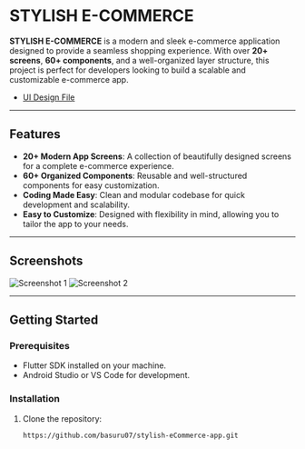 # STYLISH E-COMMERCE

**STYLISH E-COMMERCE** is a modern and sleek e-commerce application designed to provide a seamless shopping experience. With over **20+ screens**, **60+ components**, and a well-organized layer structure, this project is perfect for developers looking to build a scalable and customizable e-commerce app.

- [UI Design File](https://www.figma.com/design/1aWnXPBGp0Hc6kfxqD8NnT/eCommerce-App-UI-Kit---Case-Study-Ecommerce-Mobile-App-UI-kit-(Community)?node-id=1-16990&p=f&t=1J3JVSdOyco5axHe-0)

---

## Features

- **20+ Modern App Screens**: A collection of beautifully designed screens for a complete e-commerce experience.
- **60+ Organized Components**: Reusable and well-structured components for easy customization.
- **Coding Made Easy**: Clean and modular codebase for quick development and scalability.
- **Easy to Customize**: Designed with flexibility in mind, allowing you to tailor the app to your needs.

---

## Screenshots

<!-- Add screenshots of your app here -->
![Screenshot 1](screenshots/screen1.png)
![Screenshot 2](screenshots/screen2.png)

---

## Getting Started

### Prerequisites

- Flutter SDK installed on your machine.
- Android Studio or VS Code for development.

### Installation

1. Clone the repository:
   ```bash
   https://github.com/basuru07/stylish-eCommerce-app.git


